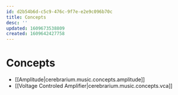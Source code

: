 ```yaml
---
id: d2b54b6d-c5c9-476c-9f7e-e2e9c096b70c
title: Concepts
desc: ''
updated: 1609673538809
created: 1609642427758
---
```


# Concepts

* [[Amplitude|cerebrarium.music.concepts.amplitude]]
* [[Voltage Controled Amplifier|cerebrarium.music.concepts.vca]]
